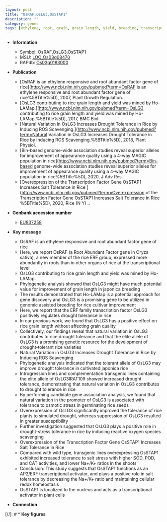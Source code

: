 ```yaml
---
layout: post
title: "OsRAF,OsLG3,OsSTAP1"
description: ""
category: genes
tags: [ethylene, root, grain, grain length, yield, breeding, transcription factor, development, drought, tolerance, drought tolerance, stress, quality, stress tolerance, reactive oxygen species, grain quality, salt, salt tolerance, salt stress, homeostasis, nucleus, transcriptional activator, redox homeostasis]
---
```


* **Information**  
    + Symbol: OsRAF,OsLG3,OsSTAP1  
    + MSU: [LOC_Os03g08470](http://rice.uga.edu/cgi-bin/ORF_infopage.cgi?orf=LOC_Os03g08470)  
    + RAPdb: [Os03g0183000](http://rapdb.dna.affrc.go.jp/viewer/gbrowse_details/irgsp1?name=Os03g0183000)  

* **Publication**  
    + [OsRAF is an ethylene responsive and root abundant factor gene of rice](http://www.ncbi.nlm.nih.gov/pubmed?term=OsRAF is an ethylene responsive and root abundant factor gene of rice%5BTitle%5D), 2007, Plant Growth Regulation.
    + [OsLG3 contributing to rice grain length and yield was mined by Ho-LAMap.](http://www.ncbi.nlm.nih.gov/pubmed?term=OsLG3 contributing to rice grain length and yield was mined by Ho-LAMap.%5BTitle%5D), 2017, BMC Biol.
    + [Natural Variation in OsLG3 Increases Drought Tolerance in Rice by Inducing ROS Scavenging.](http://www.ncbi.nlm.nih.gov/pubmed?term=Natural Variation in OsLG3 Increases Drought Tolerance in Rice by Inducing ROS Scavenging.%5BTitle%5D), 2018, Plant Physiol.
    + [Bin-based genome-wide association studies reveal superior alleles for improvement of appearance quality using a 4-way MAGIC population in rice](http://www.ncbi.nlm.nih.gov/pubmed?term=Bin-based genome-wide association studies reveal superior alleles for improvement of appearance quality using a 4-way MAGIC population in rice%5BTitle%5D), 2020, J Adv Res.
    + [Overexpression of the Transcription Factor Gene OsSTAP1 Increases Salt Tolerance in Rice ](http://www.ncbi.nlm.nih.gov/pubmed?term=Overexpression of the Transcription Factor Gene OsSTAP1 Increases Salt Tolerance in Rice %5BTitle%5D), 2020, Rice (N Y) ..

* **Genbank accession number**  
    + [EU837258](http://www.ncbi.nlm.nih.gov/nuccore/EU837258)

* **Key message**  
    + OsRAF is an ethylene responsive and root abundant factor gene of rice
    + Here, we report OsRAF (a Root Abundant Factor gene in Oryza sativa), a new member of the rice ERF group, expressed more abundantly in roots than in other organs of rice at the transcriptional level
    + OsLG3 contributing to rice grain length and yield was mined by Ho-LAMap.
    + Phylogenetic analysis showed that OsLG3 might have much potential value for improvement of grain length in japonica breeding
    + The results demonstrated that Ho-LAMap is a potential approach for gene discovery and OsLG3 is a promising gene to be utilized in genomic assisted breeding for rice cultivar improvement
    + Here, we report that the ERF family transcription factor OsLG3 positively regulates drought tolerance in rice
    + In our previous work, we found that OsLG3 has a positive effect on rice grain length without affecting grain quality
    + Collectively, our findings reveal that natural variation in OsLG3 contributes to rice drought tolerance and that the elite allele of OsLG3 is a promising genetic resource for the development of drought-tolerant rice varieties
    + Natural Variation in OsLG3 Increases Drought Tolerance in Rice by Inducing ROS Scavenging.
    + Phylogenetic analysis indicated that the tolerant allele of OsLG3 may improve drought tolerance in cultivated japonica rice
    + Introgression lines and complementation transgenic lines containing the elite allele of OsLG3IRAT109 showed increased drought tolerance, demonstrating that natural variation in OsLG3 contributes to drought tolerance in rice
    + By performing candidate gene association analysis, we found that natural variation in the promoter of OsLG3 is associated with tolerance to osmotic stress in germinating rice seeds
    + Overexpression of OsLG3 significantly improved the tolerance of rice plants to simulated drought, whereas suppression of OsLG3 resulted in greater susceptibility
    + Further investigation suggested that OsLG3 plays a positive role in drought-stress tolerance in rice by inducing reactive oxygen species scavenging
    + Overexpression of the Transcription Factor Gene OsSTAP1 Increases Salt Tolerance in Rice
    + Compared with wild type, transgenic lines overexpressing OsSTAP1 exhibited increased tolerance to salt stress with higher SOD, POD, and CAT activities, and lower Na+/K+ ratios in the shoots
    + Conclusion: This study suggests that OsSTAP1 functions as an AP2/ERF transcriptional activator, and plays a positive role in salt tolerance by decreasing the Na+/K+ ratio and maintaining cellular redox homeostasis
    + OsSTAP1 is localized to the nucleus and acts as a transcriptional activator in plant cells

* **Connection**  

[//]: # * **Key figures**  


